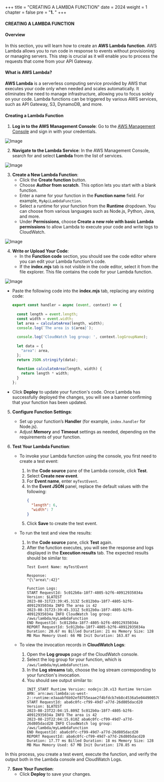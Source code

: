 +++
title = "CREATING A LAMBDA FUNCTION"
date = 2024
weight = 1
chapter = false
pre = "<b>1. </b>"
+++
#### CREATING A LAMBDA FUNCTION

#### Overview
In this section, you will learn how to create an **AWS Lambda function**. AWS Lambda allows you to run code in response to events without provisioning or managing servers. This step is crucial as it will enable you to process the requests that come from your API Gateway.

#### What is AWS Lambda?
**AWS Lambda** is a serverless computing service provided by AWS that executes your code only when needed and scales automatically. It eliminates the need to manage infrastructure, allowing you to focus solely on your code. Lambda functions can be triggered by various AWS services, such as API Gateway, S3, DynamoDB, and more.

#### Creating a Lambda Function

1. **Log in to the AWS Management Console**: Go to the [AWS Management Console](https://aws.amazon.com/console/) and sign in with your credentials.

![Image](../images/0_overview.png)

2. **Navigate to the Lambda Service**: In the AWS Management Console, search for and select **Lambda** from the list of services.

![Image](../images/1/1_lambda.png)

3. **Create a New Lambda Function**:
   - Click the **Create function** button.
   - Choose **Author from scratch**. This option lets you start with a blank function.
   - Enter a name for your function in the **Function name** field. For example, `MyApiLambdaFunction`.
   - Select a runtime for your function from the **Runtime** dropdown. You can choose from various languages such as Node.js, Python, Java, and more.
   - Under **Permissions**, choose **Create a new role with basic Lambda permissions** to allow Lambda to execute your code and write logs to CloudWatch.

![Image](../images/1/1_create_function.png)

4. **Write or Upload Your Code**:
   - In the **Function code** section, you should see the code editor where you can edit your Lambda function's code.
   - If the **index.mjs** tab is not visible in the code editor, select it from the file explorer. This file contains the code for your Lambda function.

![Image](../images/1/1_index.mjs.png)

   - Paste the following code into the **index.mjs** tab, replacing any existing code:
     ```javascript
     export const handler = async (event, context) => {
       
       const length = event.length;
       const width = event.width;
       let area = calculateArea(length, width);
       console.log(`The area is ${area}`);
         
       console.log('CloudWatch log group: ', context.logGroupName);
       
       let data = {
         "area": area,
       };
       return JSON.stringify(data);
       
       function calculateArea(length, width) {
         return length * width;
       }
     };
     ```
   - Click **Deploy** to update your function's code. Once Lambda has successfully deployed the changes, you will see a banner confirming that your function has been updated.

5. **Configure Function Settings**:
   - Set up your function’s **Handler** (for example, `index.handler` for Node.js).
   - Adjust **Memory** and **Timeout** settings as needed, depending on the requirements of your function.

6. **Test Your Lambda Function**:
   - To invoke your Lambda function using the console, you first need to create a test event:
     1. In the **Code source** pane of the Lambda console, click **Test**.
     2. Select **Create new event**.
     3. For **Event name**, enter `myTestEvent`.
     4. In the **Event JSON** panel, replace the default values with the following:
        ```json
        {
          "length": 6,
          "width": 7
        }
        ```
     5. Click **Save** to create the test event.

   - To run the test and view the results:
     1. In the **Code source** pane, click **Test** again.
     2. After the function executes, you will see the response and logs displayed in the **Execution results** tab. The expected results should be similar to:
        ```
        Test Event Name: myTestEvent

        Response:
        "{\"area\":42}"

        Function Logs:
        START RequestId: 5c012b0a-18f7-4805-b2f6-40912935034a Version: $LATEST
        2023-08-31T23:39:45.313Z 5c012b0a-18f7-4805-b2f6-40912935034a INFO The area is 42
        2023-08-31T23:39:45.331Z 5c012b0a-18f7-4805-b2f6-40912935034a INFO CloudWatch log group: /aws/lambda/myLambdaFunction
        END RequestId: 5c012b0a-18f7-4805-b2f6-40912935034a
        REPORT RequestId: 5c012b0a-18f7-4805-b2f6-40912935034a Duration: 20.67 ms Billed Duration: 21 ms Memory Size: 128 MB Max Memory Used: 66 MB Init Duration: 163.87 ms
        ```

   - To view the invocation records in **CloudWatch Logs**:
     1. Open the **Log groups** page of the CloudWatch console.
     2. Select the log group for your function, which is `/aws/lambda/myLambdaFunction`.
     3. In the **Log streams** tab, choose the log stream corresponding to your function's invocation.
     4. You should see output similar to:
        ```
        INIT_START Runtime Version: nodejs:20.v13 Runtime Version ARN: arn:aws:lambda:us-west-2::runtime:e3aaabf6b92ef8755eaae2f4bfdcb7eb8c4536a5e044900570a42bdba7b869d9
        START RequestId: aba6c0fc-cf99-49d7-a77d-26d805dacd20 Version: $LATEST
        2023-08-23T22:04:15.809Z 5c012b0a-18f7-4805-b2f6-40912935034a INFO The area is 42
        2023-08-23T22:04:15.810Z aba6c0fc-cf99-49d7-a77d-26d805dacd20 INFO CloudWatch log group: /aws/lambda/myLambdaFunction
        END RequestId: aba6c0fc-cf99-49d7-a77d-26d805dacd20
        REPORT RequestId: aba6c0fc-cf99-49d7-a77d-26d805dacd20 Duration: 17.77 ms Billed Duration: 18 ms Memory Size: 128 MB Max Memory Used: 67 MB Init Duration: 178.85 ms
        ```

In this process, you create a test event, execute the function, and verify the output both in the Lambda console and CloudWatch Logs.


7. **Save Your Function**:
   - Click **Deploy** to save your changes.

